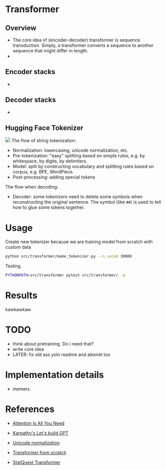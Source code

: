 # Transformer

## Overview
* The core idea of (encoder-decoder) transformer is sequence transduction. Simply, a transformer converts a sequence to another sequence that might differ in length.
* 

## Encoder stacks
* 

## Decoder stacks
* 

## Hugging Face Tokenizer
![](https://huggingface.co/datasets/huggingface-course/documentation-images/resolve/main/en/chapter6/tokenization_pipeline.svg)
The flow of string tokenization:
* Normalization: lowercasing, unicode normalization, etc.
* Pre-tokenization: "easy" splitting based on simple rules, e.g. by whitespace, by digits, by delimiters.
* Model: split by constructing vocabulary and splitting rules based on corpus, e.g. BPE, WordPiece.
* Post-processing: adding special tokens

The flow when decoding:
* Decoder: some tokenizers need to delete some symbols when reconstructing the original sentence. The symbol (like `##`) is used to tell how to glue some tokens together.

# Usage
Create new tokenizer because we are training model from scratch with custom data
```bash
python src/transformer/make_tokenizer.py --n_vocab 30000
```
Testing
```bash
PYTHONPATH=src/transformer pytest src/transformer/ -q
```

# Results
kawkawkaw

# TODO
* think about pretraining. Do i need that?
* write core idea 
* LATER: fix old ass yolo readme and alexnet too

# Implementation details
* memers

# References
* [Attention Is All You Need](https://arxiv.org/abs/1706.03762)
* [Karpathy's Let's build GPT](https://www.youtube.com/watch?v=kCc8FmEb1nY)
* [Unicode normalization](https://towardsdatascience.com/what-on-earth-is-unicode-normalization-56c005c55ad0)

* [Transformer from scratch](https://www.youtube.com/watch?v=U0s0f995w14)
* [StatQuest Transformer](https://www.youtube.com/watch?v=zxQyTK8quyY)